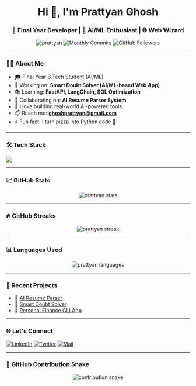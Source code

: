 <!-- GitHub Profile README -->

<h1 align="center">Hi 👋, I'm Prattyan Ghosh</h1>
<h3 align="center">🚀 Final Year Developer | 🤖 AI/ML Enthusiast | 🌐 Web Wizard</h3>

<p align="center">
  <img src="https://komarev.com/ghpvc/?username=prattyan&label=Profile%20views&color=0e75b6&style=flat" alt="prattyan" />
  <img src="https://badges.pufler.dev/commits/monthly/prattyan" alt="Monthly Commits" />
  <img src="https://img.shields.io/github/followers/prattyan?label=Followers&style=social" alt="GitHub Followers" />
</p>

---

### 🧑‍💻 About Me

- 🎓 Final Year B.Tech Student (AI/ML)
- 🚀 Working on: **Smart Doubt Solver (AI/ML-based Web App)**
- 📚 Learning: **FastAPI, LangChain, SQL Optimization**
- 👯 Collaborating on: **AI Resume Parser System**
- 📝 I love building real-world AI-powered tools
- 📫 Reach me: **ghoshprattyan@gmail.com**
- ⚡ Fun fact: I turn pizza into Python code 🍕

---

### 🛠️ Tech Stack

<p align="left">
  <img src="https://skillicons.dev/icons?i=python,java,javascript,react,nodejs,html,css,tailwind,mysql,sqlite,git,github,linux,vscode" />
</p>

---

### 📈 GitHub Stats

<p align="center">
  <img src="https://github-readme-stats.vercel.app/api?username=prattyan&show_icons=true&theme=default&locale=en" alt="prattyan stats" />
</p>

---

### 🔥 GitHub Streaks

<p align="center">
  <img src="https://github-readme-streak-stats.herokuapp.com/?user=prattyan&theme=default" alt="prattyan streak" />
</p>

---

### 📊 Languages Used

<p align="center">
  <img src="https://github-readme-stats.vercel.app/api/top-langs/?username=prattyan&layout=compact&theme=default" alt="prattyan languages" />
</p>

---

### 🚀 Recent Projects

- 🔹 [AI Resume Parser](https://github.com/prattyan/ai-resume-parser)
- 🔹 [Smart Doubt Solver](https://github.com/prattyan/smart-doubt-solver)
- 🔹 [Personal Finance CLI App](https://github.com/prattyan/personal-finance-cli)

---

### 🌐 Let's Connect

[![LinkedIn](https://img.shields.io/badge/LinkedIn-blue?logo=linkedin&logoColor=white)](https://linkedin.com/in/prattyan)
[![Twitter](https://img.shields.io/badge/Twitter-blue?logo=twitter&logoColor=white)](https://twitter.com/prattyan)
[![Mail](https://img.shields.io/badge/Email-grey?logo=gmail&logoColor=white)](mailto:ghoshprattyan@gmail.com)

---

### 🐍 GitHub Contribution Snake

<p align="center">
  <img src="https://github.com/prattyan/prattyan/blob/output/github-contribution-grid-snake.svg" alt="contribution snake" />
</p>
